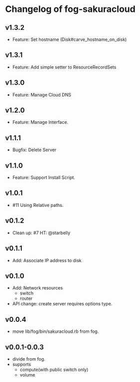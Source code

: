 # Changelog of fog-sakuracloud

## v1.3.2

- Feature: Set hostname (Disk#carve_hostname_on_disk)

## v1.3.1

- Feature: Add simple setter to ResourceRecordSets

## v1.3.0

- Feature: Manage Cloud DNS

## v1.2.0

- Feature: Manage Interface.

## v1.1.1

- Bugfix: Delete Server

## v1.1.0

- Feature: Support Install Script.

## v1.0.1

- #11 Using Relative paths.

## v0.1.2

- Clean up: #7 HT: @starbelly

## v0.1.1

- Add: Associate IP address to disk

## v0.1.0

- Add: Network resources
    - switch
    - router
- API change: create server requires options type.

## v0.0.4

- move lib/fog/bin/sakuracloud.rb from fog.

## v0.0.1-0.0.3

- divide from fog.
- supports
    - compute(with public switch only)
    - volume
